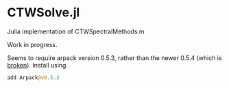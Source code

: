 # CTWSolve.jl
Julia implementation of CTWSpectralMethods.m

Work in progress.

Seems to require arpack version 0.5.3, rather than the newer 0.5.4 (which is [broken](https://github.com/JuliaLinearAlgebra/Arpack.jl/issues/147)). Install using

```julia
add Arpack@v0.5.3
```
